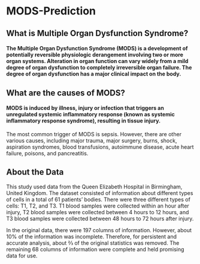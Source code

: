 # MODS-Prediction


## What is Multiple Organ Dysfunction Syndrome? 

#### The Multiple Organ Dysfunction Syndrome (MODS) is a development of potentially reversible physiologic derangement involving two or more organ systems. Alteration in organ function can vary widely from a mild degree of organ dysfunction to completely irreversible organ failure. The degree of organ dysfunction has a major clinical impact on the body.


## What are the causes of MODS?

#### MODS is induced by illness, injury or infection that triggers an unregulated systemic inflammatory response (known as systemic inflammatory response syndrome), resulting in tissue injury.

The most common trigger of MODS is sepsis. However, there are other various causes, including major trauma, major surgery, burns, shock, aspiration syndromes, blood transfusions, autoimmune disease, acute heart failure, poisons, and pancreatitis.


## About the Data

This study used data from the Queen Elizabeth Hospital in Birmingham, United Kingdom. The dataset consisted of information about different types of cells in a total of 61 patients’ bodies. There were three different types of cells: T1, T2, and T3. T1 blood samples were collected within an hour after injury, T2 blood samples were collected between 4 hours to 12 hours, and T3 blood samples were collected between 48 hours to 72 hours after injury.

In the original data, there were 197 columns of information. However, about 10% of the information was incomplete. Therefore, for persistent and accurate analysis, about ⅔ of the original statistics was removed. The remaining 68 columns of information were complete and held promising data for use.
